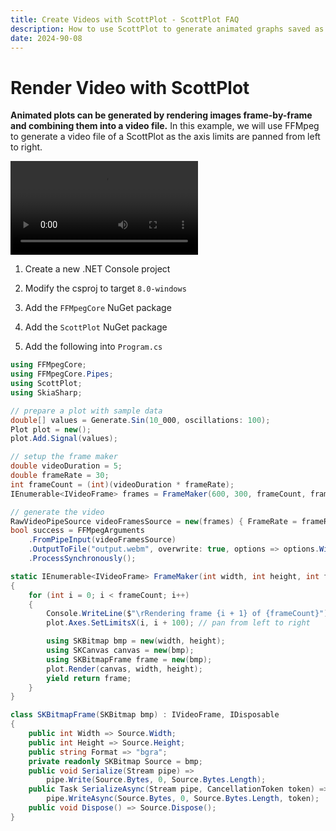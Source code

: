 ```yaml
---
title: Create Videos with ScottPlot - ScottPlot FAQ
description: How to use ScottPlot to generate animated graphs saved as video files
date: 2024-90-08
---
```


# Render Video with ScottPlot

**Animated plots can be generated by rendering images frame-by-frame and combining them into a video file.** In this example, we will use FFMpeg to generate a video file of a ScottPlot as the axis limits are panned from left to right.

<div class="text-center my-5">
    <video loop autoplay class="w-75">
        <source src="/images/faq/video/output.webm" type="video/webm">
    </video>
</div>

1. Create a new .NET Console project

2. Modify the csproj to target `8.0-windows`

3. Add the `FFMpegCore` NuGet package

4. Add the `ScottPlot` NuGet package

5. Add the following into `Program.cs`

```cs
using FFMpegCore;
using FFMpegCore.Pipes;
using ScottPlot;
using SkiaSharp;

// prepare a plot with sample data
double[] values = Generate.Sin(10_000, oscillations: 100);
Plot plot = new();
plot.Add.Signal(values);

// setup the frame maker
double videoDuration = 5;
double frameRate = 30;
int frameCount = (int)(videoDuration * frameRate);
IEnumerable<IVideoFrame> frames = FrameMaker(600, 300, frameCount, frameRate, plot);

// generate the video
RawVideoPipeSource videoFramesSource = new(frames) { FrameRate = frameRate };
bool success = FFMpegArguments
    .FromPipeInput(videoFramesSource)
    .OutputToFile("output.webm", overwrite: true, options => options.WithVideoCodec("libvpx-vp9"))
    .ProcessSynchronously();
```

```cs
static IEnumerable<IVideoFrame> FrameMaker(int width, int height, int frameCount, double frameRate, Plot plot)
{
    for (int i = 0; i < frameCount; i++)
    {
        Console.WriteLine($"\rRendering frame {i + 1} of {frameCount}");
        plot.Axes.SetLimitsX(i, i + 100); // pan from left to right

        using SKBitmap bmp = new(width, height);
        using SKCanvas canvas = new(bmp);
        using SKBitmapFrame frame = new(bmp);
        plot.Render(canvas, width, height);
        yield return frame;
    }
}
```

```cs
class SKBitmapFrame(SKBitmap bmp) : IVideoFrame, IDisposable
{
    public int Width => Source.Width;
    public int Height => Source.Height;
    public string Format => "bgra";
    private readonly SKBitmap Source = bmp;
    public void Serialize(Stream pipe) => 
        pipe.Write(Source.Bytes, 0, Source.Bytes.Length);
    public Task SerializeAsync(Stream pipe, CancellationToken token) => 
        pipe.WriteAsync(Source.Bytes, 0, Source.Bytes.Length, token);
    public void Dispose() => Source.Dispose();
}
```
